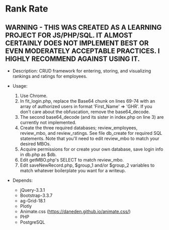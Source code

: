 ﻿
# Rank Rate

## WARNING - THIS WAS CREATED AS A LEARNING PROJECT FOR JS/PHP/SQL. IT ALMOST CERTAINLY DOES NOT IMPLEMENT BEST OR EVEN MODERATELY ACCEPTABLE PRACTICES. I HIGHLY RECOMMEND AGAINST USING IT.

* Description: CRUD framework for entering, storing, and visualizing rankings and ratings for employees.

* Usage:
    1. Use Chrome.
    2. In fit_login.php, replace the Base64 chunk on lines 69-74 with an array of authorized users in format 'First_Name' => 'GHR'. If you don't care about the obfuscation, remove the base64_decode.
    3. The second base64_decode (and its sister in index.php on line 3) are currently not implemented.
    4. Create the three required databases; review_employees, review_mbo, and review_ratings. See file db_create for required SQL statements. Note that you'll need to edit review_mbo to match your desired MBOs.
    5. Acquire permissions for or create your own database, save login info in db.php as $db.
    6. Edit getMBO.php's SELECT to match review_mbo.
    7. Edit saveNewRecord.php, $group_1 and/or $group_2 variables to match whatever boilerplate you want for a writeup.

* Depends: 
    * jQuery-3.3.1
    * Bootstrap-3.3.7
    * ag-Grid-18.1
    * Plotly
    * Animate.css (https://daneden.github.io/animate.css/)
    * PHP
    * PostgreSQL
